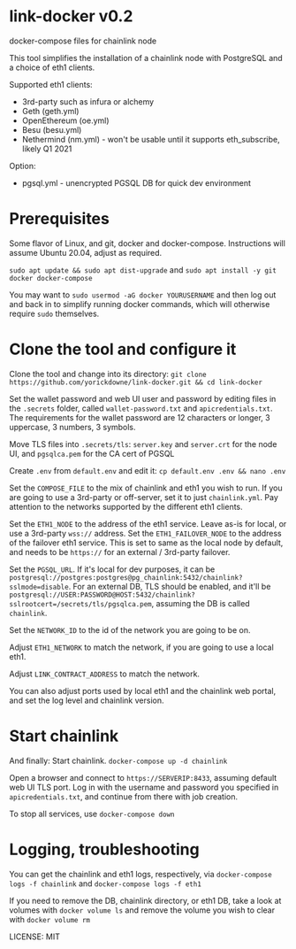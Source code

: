 # link-docker v0.2

docker-compose files for chainlink node

This tool simplifies the installation of a chainlink node with PostgreSQL and
a choice of eth1 clients.

Supported eth1 clients:
* 3rd-party such as infura or alchemy
* Geth (geth.yml) 
* OpenEthereum (oe.yml)
* Besu (besu.yml)
* Nethermind (nm.yml) - won't be usable until it supports eth_subscribe, likely Q1 2021

Option:
* pgsql.yml - unencrypted PGSQL DB for quick dev environment

# Prerequisites

Some flavor of Linux, and git, docker and docker-compose. Instructions will assume Ubuntu 20.04, adjust as required.

`sudo apt update && sudo apt dist-upgrade` and `sudo apt install -y git docker docker-compose`

You may want to `sudo usermod -aG docker YOURUSERNAME` and then log out and back in to simplify running docker commands,
which will otherwise require `sudo` themselves.

# Clone the tool and configure it

Clone the tool and change into its directory:
`git clone https://github.com/yorickdowne/link-docker.git && cd link-docker`

Set the wallet password and web UI user and password by editing files in the `.secrets` folder, called `wallet-password.txt`
and `apicredentials.txt`. The requirements for the wallet password are 12 characters or longer, 3 uppercase, 3 numbers, 3 symbols.

Move TLS files into `.secrets/tls`: `server.key` and `server.crt` for the node UI, and `pgsqlca.pem` for the CA cert of PGSQL

Create `.env` from `default.env` and edit it:
`cp default.env .env && nano .env`

Set the `COMPOSE_FILE` to the mix of chainlink and eth1 you wish to run. If you are going to use a 3rd-party or off-server, set it
to just `chainlink.yml`. Pay attention to the networks supported by the different eth1 clients.

Set the `ETH1_NODE` to the address of the eth1 service. Leave as-is for local, or use a 3rd-party `wss://` address.
Set the `ETH1_FAILOVER_NODE` to the address of the failover eth1 service. This is set to same as the local node by default, and needs to be `https://`
for an external / 3rd-party failover.

Set the `PGSQL_URL`. If it's local for dev purposes, it can be `postgresql://postgres:postgres@pg_chainlink:5432/chainlink?sslmode=disable`. For an external
DB, TLS should be enabled, and it'll be `postgresql://USER:PASSWORD@HOST:5432/chainlink?sslrootcert=/secrets/tls/pgsqlca.pem`, assuming the DB is called `chainlink`.

Set the `NETWORK_ID` to the id of the network you are going to be on.

Adjust `ETH1_NETWORK` to match the network, if you are going to use a local eth1.

Adjust `LINK_CONTRACT_ADDRESS` to match the network.

You can also adjust ports used by local eth1 and the chainlink web portal, and set the log level and chainlink version.

#
# Start chainlink

And finally: Start chainlink. `docker-compose up -d chainlink`

Open a browser and connect to `https://SERVERIP:8433`, assuming default web UI TLS port. Log in with the username and password
you specified in `apicredentials.txt`, and continue from there with job creation.

To stop all services, use `docker-compose down`

# Logging, troubleshooting

You can get the chainlink and eth1 logs, respectively, via `docker-compose logs -f chainlink` and `docker-compose logs -f eth1`

If you need to remove the DB, chainlink directory, or eth1 DB, take a look at volumes with `docker volume ls` and remove
the volume you wish to clear with `docker volume rm`

LICENSE: MIT
